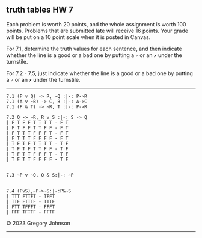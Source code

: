 ## truth tables HW 7

Each problem is worth 20 points, and the whole assignment is worth 100 points. Problems that are submitted late will receive 16 points. Your grade will be put on a 10 point scale when it is posted in Canvas.

For 7.1, determine the truth values for each sentence, and then indicate whether the line is a good or a bad one by putting a `✓` or an `✗` under the turnstile. 

For 7.2 - 7.5, just indicate whether the line is a good or a bad one by putting a `✓` or an `✗` under the turnstile.

---


~~~{.TruthTable .Validity system="magnusSL" options="turnstilemark nocounterexample nodash autoAtoms" points="20" late-credit="16"}
7.1 (P v Q) -> R, ~Q :|-: P->R
7.1 (A v ~B) -> C, B :|-: A->C
7.1 (P & T) -> ~R, T :|-: P->R
~~~

~~~{.TruthTable .Validity system="magnusSL" options="turnstilemark nocounterexample nodash" points="10" late-credit="8"}
7.2 Q -> ~R, R v S :|-: S -> Q
| F T F F T T T T - F T
| F T F F T T F F - F T
| F T T T F F F T - F T
| F T T T F F F F - F T
| T F T F T T T T - T F
| T F T F T T F F - T F
| T F T T F F F T - T F
| T F T T F F F F - T F
 

7.3 ~P v ~Q, Q & S:|-: ~P


7.4 (PvS),~P->~S:|-:P&~S
| TTT FTTFT - TFFT
| TTF FTTTF - TTTF
| FTT TFFFT - FFFT
| FFF TFTTF - FFTF

~~~








&copy; 2023 Gregory Johnson

---
